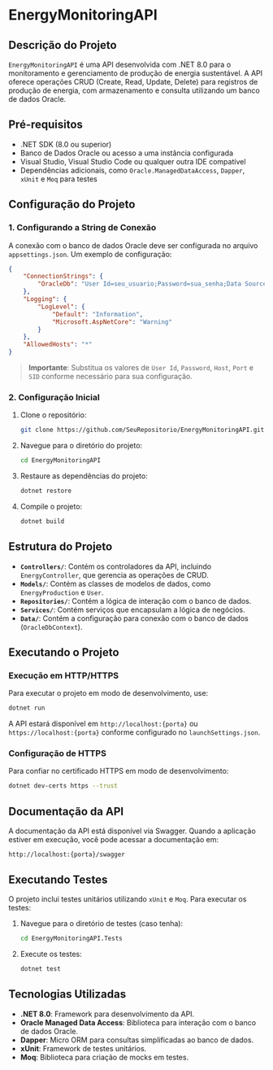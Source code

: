 # EnergyMonitoringAPI

## Descrição do Projeto

`EnergyMonitoringAPI` é uma API desenvolvida com .NET 8.0 para o monitoramento e gerenciamento de produção de energia sustentável. A API oferece operações CRUD (Create, Read, Update, Delete) para registros de produção de energia, com armazenamento e consulta utilizando um banco de dados Oracle.

## Pré-requisitos

- .NET SDK (8.0 ou superior)
- Banco de Dados Oracle ou acesso a uma instância configurada
- Visual Studio, Visual Studio Code ou qualquer outra IDE compatível
- Dependências adicionais, como `Oracle.ManagedDataAccess`, `Dapper`, `xUnit` e `Moq` para testes

## Configuração do Projeto

### 1. Configurando a String de Conexão

A conexão com o banco de dados Oracle deve ser configurada no arquivo `appsettings.json`. Um exemplo de configuração:

```json
{
    "ConnectionStrings": {
        "OracleDb": "User Id=seu_usuario;Password=sua_senha;Data Source=(DESCRIPTION=(ADDRESS=(PROTOCOL=TCP)(HOST=seu_host)(PORT=sua_porta))(CONNECT_DATA=(SID=seu_sid)))"
    },
    "Logging": {
        "LogLevel": {
            "Default": "Information",
            "Microsoft.AspNetCore": "Warning"
        }
    },
    "AllowedHosts": "*"
}
```

> **Importante**: Substitua os valores de `User Id`, `Password`, `Host`, `Port` e `SID` conforme necessário para sua configuração.

### 2. Configuração Inicial

1. Clone o repositório:

   ```bash
   git clone https://github.com/SeuRepositorio/EnergyMonitoringAPI.git
   ```

2. Navegue para o diretório do projeto:

   ```bash
   cd EnergyMonitoringAPI
   ```

3. Restaure as dependências do projeto:

   ```bash
   dotnet restore
   ```

4. Compile o projeto:

   ```bash
   dotnet build
   ```

## Estrutura do Projeto

- **`Controllers/`**: Contém os controladores da API, incluindo `EnergyController`, que gerencia as operações de CRUD.
- **`Models/`**: Contém as classes de modelos de dados, como `EnergyProduction` e `User`.
- **`Repositories/`**: Contém a lógica de interação com o banco de dados.
- **`Services/`**: Contém serviços que encapsulam a lógica de negócios.
- **`Data/`**: Contém a configuração para conexão com o banco de dados (`OracleDbContext`).

## Executando o Projeto

### Execução em HTTP/HTTPS

Para executar o projeto em modo de desenvolvimento, use:

```bash
dotnet run
```

A API estará disponível em `http://localhost:{porta}` ou `https://localhost:{porta}` conforme configurado no `launchSettings.json`.

### Configuração de HTTPS

Para confiar no certificado HTTPS em modo de desenvolvimento:

```bash
dotnet dev-certs https --trust
```

## Documentação da API

A documentação da API está disponível via Swagger. Quando a aplicação estiver em execução, você pode acessar a documentação em:

```
http://localhost:{porta}/swagger
```

## Executando Testes

O projeto inclui testes unitários utilizando `xUnit` e `Moq`. Para executar os testes:

1. Navegue para o diretório de testes (caso tenha):

   ```bash
   cd EnergyMonitoringAPI.Tests
   ```

2. Execute os testes:

   ```bash
   dotnet test
   ```

## Tecnologias Utilizadas

- **.NET 8.0**: Framework para desenvolvimento da API.
- **Oracle Managed Data Access**: Biblioteca para interação com o banco de dados Oracle.
- **Dapper**: Micro ORM para consultas simplificadas ao banco de dados.
- **xUnit**: Framework de testes unitários.
- **Moq**: Biblioteca para criação de mocks em testes.
